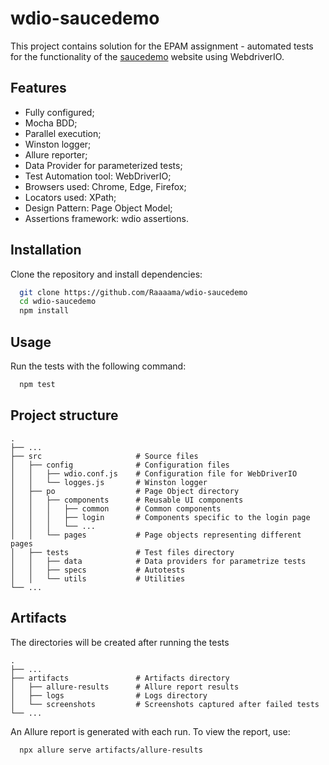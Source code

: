 # wdio-saucedemo

This project contains solution for the EPAM assignment - automated tests for the functionality of the [saucedemo](https://www.saucedemo.com/) website using WebdriverIO.

## Features

- Fully configured;
- Mocha BDD;
- Parallel execution;
- Winston logger;
- Allure reporter;
- Data Provider for parameterized tests;
- Test Automation tool: WebDriverIO;
- Browsers used: Chrome, Edge, Firefox;
- Locators used: XPath;
- Design Pattern: Page Object Model;
- Assertions framework: wdio assertions.

## Installation

Clone the repository and install dependencies:

```bash
  git clone https://github.com/Raaaama/wdio-saucedemo
  cd wdio-saucedemo
  npm install
```

## Usage

Run the tests with the following command:

```bash
  npm test
```

## Project structure

```
.
├── ...
├── src                     # Source files
│   ├── config              # Configuration files
│   │   ├── wdio.conf.js    # Configuration file for WebDriverIO
│   │   └── logges.js       # Winston logger
│   ├── po                  # Page Object directory
│   │   ├── components      # Reusable UI components
│   │   │   ├── common      # Common components
│   │   │   ├── login       # Components specific to the login page
│   │   │   └── ...
│   │   └── pages           # Page objects representing different pages
│   ├── tests               # Test files directory
│   │   ├── data            # Data providers for parametrize tests
│   │   ├── specs           # Autotests
│   │   └── utils           # Utilities
└── ...

```

## Artifacts

The directories will be created after running the tests

```
.
├── ...
├── artifacts               # Artifacts directory
│   ├── allure-results      # Allure report results
│   ├── logs                # Logs directory
│   └── screenshots         # Screenshots captured after failed tests
└── ...

```

An Allure report is generated with each run. To view the report, use:

```bash
  npx allure serve artifacts/allure-results
```
